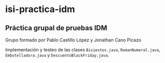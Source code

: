 # isi-practica-idm

## Práctica grupal de pruebas IDM

Grupo formado por Pablo Castillo López y Jonathan Cano Picazo

Implementación y testeo de las clases `Bisiestos.java`, `RomanNumeral.java`, `Embotelladora.java` y `DescuentoBlackFriday.java`. 
